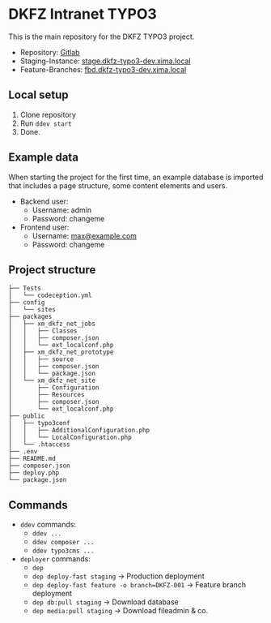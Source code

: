 # DKFZ Intranet TYPO3

This is the main repository for the DKFZ TYPO3 project.

* Repository: [Gitlab](https://t3-gitlab-dev.xima.local/dkfz/dkfz-t3-intranet/)
* Staging-Instance: [stage.dkfz-typo3-dev.xima.local](https://stage.dkfz-typo3-dev.xima.local/)
* Feature-Branches: [fbd.dkfz-typo3-dev.xima.local](https://fbd.dkfz-typo3-dev.xima.local/)

## Local setup

1. Clone repository
2. Run `ddev start`
3. Done.

## Example data

When starting the project for the first time, an example database is imported that includes a page structure, some content elements and users.

* Backend user:
  * Username: admin
  * Password: changeme
* Frontend user:
  * Username: max@example.com
  * Password: changeme

## Project structure

```
├── Tests
│   └── codeception.yml
├── config
│   └── sites
├── packages
│   ├── xm_dkfz_net_jobs
│   │   ├── Classes
│   │   ├── composer.json
│   │   └── ext_localconf.php
│   ├── xm_dkfz_net_prototype
│   │   ├── source
│   │   ├── composer.json
│   │   └── package.json
│   └── xm_dkfz_net_site
│       ├── Configuration
│       ├── Resources
│       ├── composer.json
│       └── ext_localconf.php
├── public
│   ├── typo3conf
│   │   ├── AdditionalConfiguration.php
│   │   └── LocalConfiguration.php
│   └── .htaccess
├── .env
├── README.md
├── composer.json
├── deploy.php
└── package.json
```

## Commands

* `ddev` commands:
  * ```ddev ...```
  * ```ddev composer ...```
  * ```ddev typo3cms ...```
* `deployer` commands:
  * ```dep```
  * ```dep deploy-fast staging``` → Production deployment
  * ```dep deploy-fast feature -o branch=DKFZ-001``` → Feature branch deployment
  * ```dep db:pull staging``` → Download database
  * ```dep media:pull staging``` → Download fileadmin & co.


